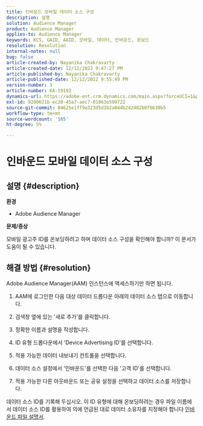 ```yaml
---
title: 인바운드 모바일 데이터 소스 구성
description: 설명
solution: Audience Manager
product: Audience Manager
applies-to: Audience Manager
keywords: KCS, GAID, AAID, 모바일, 데이터, 인바운드, 온보드
resolution: Resolution
internal-notes: null
bug: false
article-created-by: Nayanika Chakravarty
article-created-date: 12/12/2022 9:47:27 PM
article-published-by: Nayanika Chakravarty
article-published-date: 12/12/2022 9:55:49 PM
version-number: 3
article-number: KA-19193
dynamics-url: https://adobe-ent.crm.dynamics.com/main.aspx?forceUCI=1&pagetype=entityrecord&etn=knowledgearticle&id=fdc3858b-667a-ed11-81ac-6045bd006b25
exl-id: 9290621b-ec20-45a7-aec7-01063e599722
source-git-commit: 04625e1ff9a323d5d1b2a044b242482b0f6630b5
workflow-type: tm+mt
source-wordcount: '165'
ht-degree: 5%

---
```


# 인바운드 모바일 데이터 소스 구성

## 설명 {#description}


<b>환경</b>

- Adobe Audience Manager

<b>문제/증상</b>

모바일 광고주 ID를 온보딩하려고 하며 데이터 소스 구성을 확인해야 합니까? 이 문서가 도움이 될 수 있습니다.


## 해결 방법 {#resolution}


Adobe Audience Manager(AAM) 인스턴스에 액세스하기만 하면 됩니다.

1) AAM에 로그인한 다음 대상 데이터 드롭다운 아래의 데이터 소스 탭으로 이동합니다.

2) 검색창 옆에 있는 &#39;새로 추가&#39;를 클릭합니다.

3) 정확한 이름과 설명을 작성합니다.

4) ID 유형 드롭다운에서 &#39;Device Advertising ID&#39;를 선택합니다.

5) 적용 가능한 데이터 내보내기 컨트롤을 선택합니다.

6) 데이터 소스 설정에서 &#39;인바운드&#39;를 선택한 다음 &#39;고객 ID&#39;를 선택합니다.

7) 적용 가능한 다른 아웃바운드 또는 공유 설정을 선택하고 데이터 소스를 저장합니다.

데이터 소스 ID를 기록해 두십시오. 이 ID 유형에 대해 온보딩하려는 경우 파일 이름에서 데이터 소스 ID를 활용하여 의에 언급된 대로 데이터 소유자를 지정해야 합니다 [인바운드 파일 설명서](https://experienceleague.adobe.com/docs/audience-manager/user-guide/implementation-integration-guides/sending-audience-data/batch-data-transfer-process/inbound-s3-filenames.html?lang=en).
